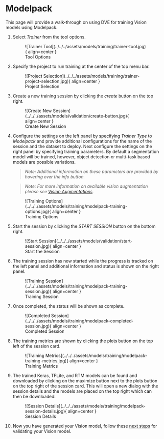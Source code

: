# Modelpack

This page will provide a walk-through on using DVE for training Vision models using Modelpack.

1. Select *Trainer* from the tool options. 

    <figure markdown="span">
    ![Trainer Tool](../../../assets/models/training/trainer-tool.jpg){ align=center }
    <figcaption>Tool Options</figcaption>
    </figure>

2. Specify the project to run training at the center of the top menu bar.

    <figure markdown="span">
    ![Project Selection](../../../assets/models/training/trainer-project-selection.jpg){ align=center }
    <figcaption>Project Selection</figcaption>
    </figure>

3. Create a new training session by clicking the *create* button on the top right.

    <figure markdown="span">
	![Create New Session](../../../assets/models/validation/create-button.jpg){ align=center }
	<figcaption>Create New Session</figcaption>
	</figure>

4. Configure the settings on the left panel by specifying *Trainer Type* to *Modelpack* and provide additional configurations for the name of the session and the dataset to deploy. Next configure the settings on the right panel by specifying training parameters. By default a segmentation model will be trained, however, object detection or multi-task based models are possible variations. 

    > *Note:* 
	> *Additional information on these parameters are provided by hovering over the info button.* 

    > *Note:*
    > *For more information on available vision augmentation please see [Vision Augmentations](../../augmentations.md).*

    <figure markdown="span">
    ![Training Options](../../../assets/models/training/modelpack-training-options.jpg){ align=center }
    <figcaption>Training Options</figcaption>
    </figure>

5. Start the session by clicking the *START SESSION* button on the bottom right.

    <figure markdown="span">
	![Start Session](../../../assets/models/validation/start-session.jpg){ align=center }
	<figcaption>Start the Session</figcaption>
	</figure>

6. The training session has now started while the progress is tracked on the left panel and additional information and status is shown on the right panel.

    <figure markdown="span">
    ![Training Session](../../../assets/models/training/modelpack-training-session.jpg){ align=center }
    <figcaption>Training Session</figcaption>
    </figure>

7. Once completed, the status will be shown as complete.

    <figure markdown="span">
    ![Completed Session](../../../assets/models/training/modelpack-completed-session.jpg){ align=center }
    <figcaption>Completed Session</figcaption>
    </figure>

8. The training metrics are shown by clicking the plots button on the top left of the session card. 

    <figure markdown="span">
    ![Training Metrics](../../../assets/models/training/modelpack-training-metrics.jpg){ align=center }
    <figcaption>Training Metrics</figcaption>
    </figure>

9. The trained Keras, TFLite, and RTM models can be found and downloaded by clicking on the maximize button next to the plots button on the top right of the session card. This will open a new dialog with the session details and the models are placed on the top right which can then be downloaded.

    <figure markdown="span">
    ![Session Details](../../../assets/models/training/modelpack-session-details.jpg){ align=center }
    <figcaption>Session Details</figcaption>
    </figure>

10. Now you have generated your Vision model, follow these [next steps](../validation/modelpack.md) for validating your Vision model.